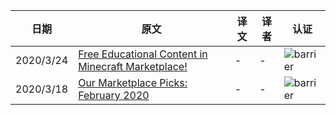 |日期|原文|译文|译者|认证|
|---|---|---|---|---|
|2020/3/24|[Free Educational Content in Minecraft Marketplace!](https://www.minecraft.net/en-us/article/free-educational-content-minecraft-marketplace-)|-|-|![barrier](https://user-images.githubusercontent.com/15277496/76684847-3c2d4900-65dd-11ea-8d91-c7be623cf3d2.png)|
|2020/3/18|[Our Marketplace Picks: February 2020](https://www.minecraft.net/en-us/article/our-marketplace-picks--february)|-|-|![barrier](https://user-images.githubusercontent.com/15277496/76684847-3c2d4900-65dd-11ea-8d91-c7be623cf3d2.png)|
